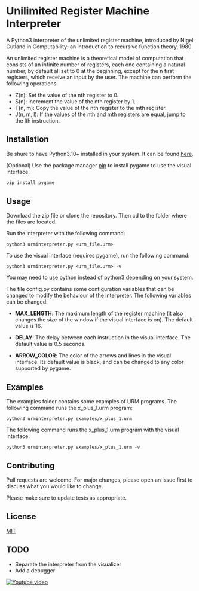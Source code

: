 # Unilimited Register Machine Interpreter

A Python3 interpreter of the unlimited register machine, introduced by Nigel Cutland in Computability: an introduction to recursive function theory, 1980.  

An unlimited register machine is a theoretical model of computation that consists of an infinite number of registers, each one containing a natural number, by default all set to 0 at the beginning, except for the n first registers, which receive an input by the user. The machine can perform the following operations:

* Z(n): Set the value of the nth register to 0.
* S(n): Increment the value of the nth register by 1.
* T(n, m): Copy the value of the nth register to the mth register.
* J(n, m, l): If the values of the nth and mth registers are equal, jump to the lth instruction.

## Installation

Be shure to have Python3.10+ installed in your system. It can be found [here](https://www.python.org/downloads/).

(Optional) Use the package manager [pip](https://pip.pypa.io/en/stable/) to install pygame to use the visual interface.

```bash
pip install pygame
```

## Usage

Download the zip file or clone the repository. Then cd to the folder where the files are located.

Run the interpreter with the following command:

```shell
python3 urminterpreter.py <urm_file.urm>
```

To use the visual interface (requires pygame), run the following command:

```shell
python3 urminterpreter.py <urm_file.urm> -v
```

You may need to use python instead of python3 depending on your system.

The file config.py contains some configuration variables that can be changed to modify the behaviour of the interpreter. The following variables can be changed: 

* **MAX_LENGTH**: The maximum length of the register machine (it also changes the size of the window if the visual interface is on). The default value is 16.

* **DELAY**: The delay between each instruction in the visual interface. The default value is 0.5 seconds.

* **ARROW_COLOR**: The color of the arrows and lines in the visual interface. Its default value is black, and can be changed to any color supported by pygame.

## Examples

The examples folder contains some examples of URM programs. The following command runs the x_plus_1.urm program:

```shell
python3 urminterpreter.py examples/x_plus_1.urm
```

The following command runs the x_plus_1.urm program with the visual interface:

```shell
python3 urminterpreter.py examples/x_plus_1.urm -v
```

## Contributing

Pull requests are welcome. For major changes, please open an issue first
to discuss what you would like to change.

Please make sure to update tests as appropriate.

## License

[MIT](https://choosealicense.com/licenses/mit/)


## TODO

* Separate the interpreter from the visualizer
* Add a debugger

[![Youtube video](https://img.youtube.com/vi/PLMU1lKPtMc/0.jpg)](https://www.youtube.com/watch?v=PLMU1lKPtMc)
